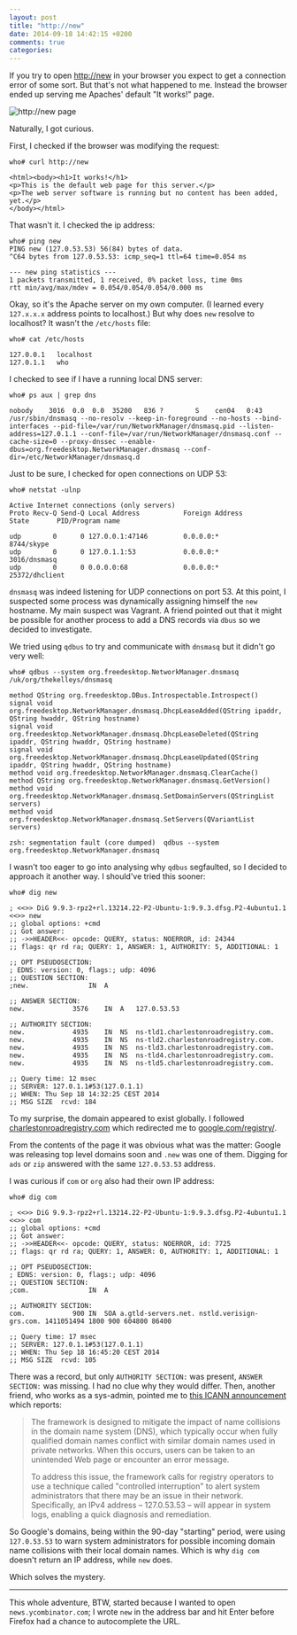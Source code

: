 ```yaml
---
layout: post
title: "http://new"
date: 2014-09-18 14:42:15 +0200
comments: true
categories:
---
```


If you try to open [http://new](http://new) in your browser you expect to get a connection error of some sort. But that's not what happened to me. Instead the browser ended up serving me Apaches' default "It works!" page.

![http://new page](http://i.imgur.com/KvtrDDM.png)

Naturally, I got curious.

First, I checked if the browser was modifying the request:

```
who# curl http://new

<html><body><h1>It works!</h1>
<p>This is the default web page for this server.</p>
<p>The web server software is running but no content has been added, yet.</p>
</body></html>
```

That wasn't it. I checked the ip address:

```
who# ping new
PING new (127.0.53.53) 56(84) bytes of data.
^C64 bytes from 127.0.53.53: icmp_seq=1 ttl=64 time=0.054 ms

--- new ping statistics ---
1 packets transmitted, 1 received, 0% packet loss, time 0ms
rtt min/avg/max/mdev = 0.054/0.054/0.054/0.000 ms

```

Okay, so it's the Apache server on my own computer. (I learned every `127.x.x.x` address points to localhost.) But why does `new` resolve to localhost? It wasn't the `/etc/hosts` file:

```
who# cat /etc/hosts

127.0.0.1	localhost
127.0.1.1	who
```

I checked to see if I have a running local DNS server:

```
who# ps aux | grep dns

nobody    3016  0.0  0.0  35200   836 ?        S    сеп04   0:43 /usr/sbin/dnsmasq --no-resolv --keep-in-foreground --no-hosts --bind-interfaces --pid-file=/var/run/NetworkManager/dnsmasq.pid --listen-address=127.0.1.1 --conf-file=/var/run/NetworkManager/dnsmasq.conf --cache-size=0 --proxy-dnssec --enable-dbus=org.freedesktop.NetworkManager.dnsmasq --conf-dir=/etc/NetworkManager/dnsmasq.d
```

Just to be sure, I checked for open connections on UDP 53:

```
who# netstat -ulnp

Active Internet connections (only servers)
Proto Recv-Q Send-Q Local Address           Foreign Address         State       PID/Program name

udp        0      0 127.0.0.1:47146         0.0.0.0:*                           8744/skype
udp        0      0 127.0.1.1:53            0.0.0.0:*                           3016/dnsmasq
udp        0      0 0.0.0.0:68              0.0.0.0:*                           25372/dhclient
```

`dnsmasq` was indeed listening for UDP connections on port 53. At this point, I
suspected some process was dynamically assigning himself the `new`  hostname. My
main suspect was Vagrant. A friend pointed out that it might be possible for another
process to add a DNS records via `dbus` so we decided to investigate.

We tried using `qdbus` to try and communicate with `dnsmasq` but it didn't go very well:

```
who# qdbus --system org.freedesktop.NetworkManager.dnsmasq /uk/org/thekelleys/dnsmasq

method QString org.freedesktop.DBus.Introspectable.Introspect()
signal void org.freedesktop.NetworkManager.dnsmasq.DhcpLeaseAdded(QString ipaddr, QString hwaddr, QString hostname)
signal void org.freedesktop.NetworkManager.dnsmasq.DhcpLeaseDeleted(QString ipaddr, QString hwaddr, QString hostname)
signal void org.freedesktop.NetworkManager.dnsmasq.DhcpLeaseUpdated(QString ipaddr, QString hwaddr, QString hostname)
method void org.freedesktop.NetworkManager.dnsmasq.ClearCache()
method QString org.freedesktop.NetworkManager.dnsmasq.GetVersion()
method void org.freedesktop.NetworkManager.dnsmasq.SetDomainServers(QStringList servers)
method void org.freedesktop.NetworkManager.dnsmasq.SetServers(QVariantList servers)

zsh: segmentation fault (core dumped)  qdbus --system org.freedesktop.NetworkManager.dnsmasq 
```

I wasn't too eager to go into analysing why `qdbus` segfaulted, so I decided to
approach it another way. I should've tried this sooner:

```
who# dig new

; <<>> DiG 9.9.3-rpz2+rl.13214.22-P2-Ubuntu-1:9.9.3.dfsg.P2-4ubuntu1.1 <<>> new
;; global options: +cmd
;; Got answer:
;; ->>HEADER<<- opcode: QUERY, status: NOERROR, id: 24344
;; flags: qr rd ra; QUERY: 1, ANSWER: 1, AUTHORITY: 5, ADDITIONAL: 1

;; OPT PSEUDOSECTION:
; EDNS: version: 0, flags:; udp: 4096
;; QUESTION SECTION:
;new.				IN	A

;; ANSWER SECTION:
new.			3576	IN	A	127.0.53.53

;; AUTHORITY SECTION:
new.			4935	IN	NS	ns-tld1.charlestonroadregistry.com.
new.			4935	IN	NS	ns-tld2.charlestonroadregistry.com.
new.			4935	IN	NS	ns-tld3.charlestonroadregistry.com.
new.			4935	IN	NS	ns-tld4.charlestonroadregistry.com.
new.			4935	IN	NS	ns-tld5.charlestonroadregistry.com.

;; Query time: 12 msec
;; SERVER: 127.0.1.1#53(127.0.1.1)
;; WHEN: Thu Sep 18 14:32:25 CEST 2014
;; MSG SIZE  rcvd: 184
```

To my surprise, the domain appeared to exist globally. I followed
[charlestonroadregistry.com](http://charlestonroadregistry.com) which redirected me to
[google.com/registry/](http://www.google.com/registry/).

From the contents of the page it was obvious what was the matter: Google was
releasing top level domains soon and `.new` was one of them. Digging for `ads`
or `zip` answered with the same `127.0.53.53` address.

I was curious if `com` or `org` also had their own IP address:

```
who# dig com

; <<>> DiG 9.9.3-rpz2+rl.13214.22-P2-Ubuntu-1:9.9.3.dfsg.P2-4ubuntu1.1 <<>> com
;; global options: +cmd
;; Got answer:
;; ->>HEADER<<- opcode: QUERY, status: NOERROR, id: 7725
;; flags: qr rd ra; QUERY: 1, ANSWER: 0, AUTHORITY: 1, ADDITIONAL: 1

;; OPT PSEUDOSECTION:
; EDNS: version: 0, flags:; udp: 4096
;; QUESTION SECTION:
;com.				IN	A

;; AUTHORITY SECTION:
com.			900	IN	SOA	a.gtld-servers.net. nstld.verisign-grs.com. 1411051494 1800 900 604800 86400

;; Query time: 17 msec
;; SERVER: 127.0.1.1#53(127.0.1.1)
;; WHEN: Thu Sep 18 16:45:20 CEST 2014
;; MSG SIZE  rcvd: 105
```

There was a record, but only `AUTHORITY SECTION:` was present, `ANSWER SECTION:` was
missing. I had no clue why they would differ. Then, another friend, who works as
a sys-admin, pointed me to [this ICANN announcement](https://www.icann.org/news/announcement-2-2014-08-01-en)
which reports:

> The framework is designed to mitigate the impact of name collisions in the domain name system (DNS), which typically occur when fully qualified domain names conflict with similar domain names used in private networks. When this occurs, users can be taken to an unintended Web page or encounter an error message.
> 
> To address this issue, the framework calls for registry operators to use a technique called "controlled interruption" to alert system administrators that there may be an issue in their network. Specifically, an IPv4 address – 127.0.53.53 – will appear in system logs, enabling a quick diagnosis and remediation.

So Google's domains, being within the 90-day "starting" period, were using `127.0.53.53` to warn
system administrators for possible incoming domain name collisions with their local
domain names. Which is why `dig com` doesn't return an IP address, while `new` does.

Which solves the mystery.

---

This whole adventure, BTW, started because I wanted to open `news.ycombinator.com`;
I wrote `new` in the address bar and hit Enter before Firefox had a chance to
autocomplete the URL.
